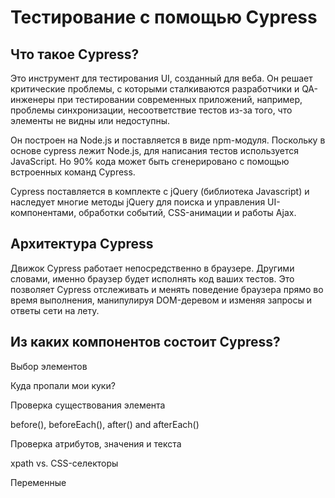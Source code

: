 # Тестирование с помощью Cypress

## Что такое Cypress?

Это инструмент для тестирования UI, созданный для веба. Он решает критические проблемы, с которыми сталкиваются разработчики и QA-инженеры при тестировании современных приложений, например, проблемы синхронизации, несоответствие тестов из-за того, что элементы не видны или недоступны.

Он построен на Node.js и поставляется в виде npm-модуля. Поскольку в основе cypress лежит Node.js, для написания тестов используется JavaScript. Но 90% кода может быть сгенерировано с помощью встроенных команд Cypress.

Cypress поставляется в комплекте с jQuery (библиотека Javascript) и наследует многие методы jQuery для поиска и управления UI-компонентами, обработки событий, CSS-анимации и работы Ajax.

## Архитектура Cypress

Движок Cypress работает непосредственно в браузере. Другими словами, именно браузер будет исполнять код ваших тестов.
Это позволяет Cypress отслеживать и менять поведение браузера прямо во время выполнения, манипулируя DOM-деревом и изменяя запросы и ответы сети на лету.

## Из каких компонентов состоит Cypress?

Выбор элементов

Куда пропали мои куки?

Проверка существования элемента

before(), beforeEach(), after() and afterEach()

Проверка атрибутов, значения и текста

xpath vs. CSS-селекторы

Переменные